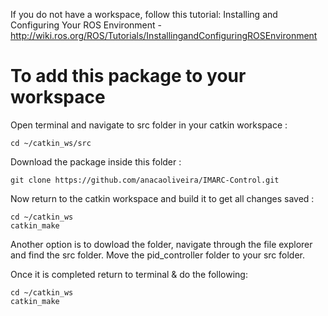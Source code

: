 If you do not have a workspace, follow this tutorial: 
Installing and Configuring Your ROS Environment - http://wiki.ros.org/ROS/Tutorials/InstallingandConfiguringROSEnvironment

# To add this package to your workspace

Open terminal and navigate to src folder in your catkin workspace :
```
cd ~/catkin_ws/src
```
Download the package inside this folder :
```
git clone https://github.com/anacaoliveira/IMARC-Control.git
```

Now return to the catkin workspace and build it to get all changes saved :
```
cd ~/catkin_ws
catkin_make
```
Another option is to dowload the folder, navigate through the file explorer and find the src folder. Move the pid_controller folder to your src folder.

Once it is completed return to terminal & do the following:
```
cd ~/catkin_ws
catkin_make
```

